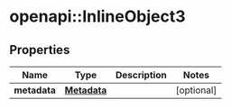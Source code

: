 # openapi::InlineObject3


## Properties
Name | Type | Description | Notes
------------ | ------------- | ------------- | -------------
**metadata** | [**Metadata**](Metadata.md) |  | [optional] 


